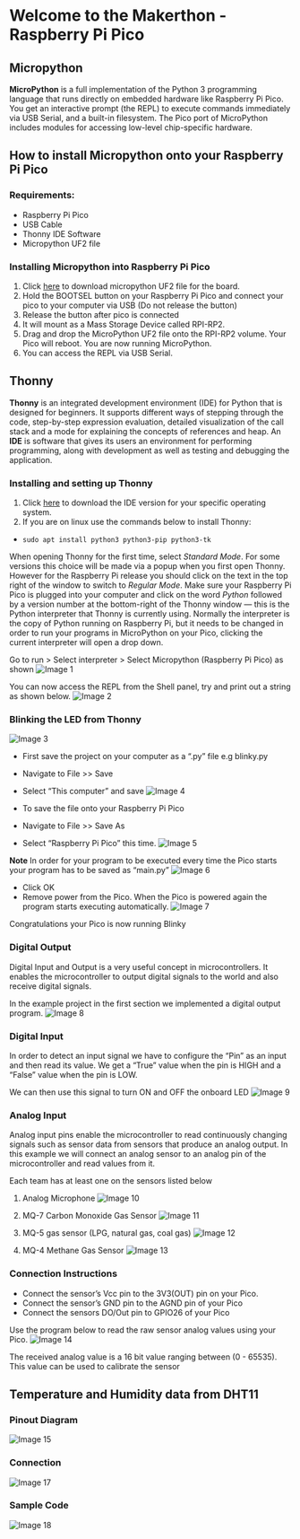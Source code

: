 # Welcome to the Makerthon - Raspberry Pi Pico
## Micropython
**MicroPython** is a full implementation of the Python 3 programming language that runs directly on embedded hardware like Raspberry Pi Pico. 
You get an interactive prompt (the REPL) to execute commands immediately via USB Serial, and a built-in filesystem. 
The Pico port of MicroPython includes modules for accessing low-level chip-specific hardware.
## How to install Micropython onto your Raspberry Pi Pico
### Requirements:
- Raspberry Pi Pico
- USB Cable
- Thonny IDE Software
- Micropython UF2 file
### Installing Micropython into Raspberry Pi Pico
1. Click [here](https://micropython.org/download/rp2-pico/rp2-pico-latest.uf2) to download micropython UF2 file for the board.
2. Hold the BOOTSEL button on your Raspberry Pi Pico and connect your pico to your computer via USB (Do not release the button)
3. Release the button after pico is connected
4. It will mount as a Mass Storage Device called RPI-RP2.
5. Drag and drop the MicroPython UF2 file onto the RPI-RP2 volume. Your Pico will reboot. You are now running MicroPython.
6. You can access the REPL via USB Serial.
##  Thonny
**Thonny** is an integrated development environment (IDE) for Python that is designed for beginners. 
It supports different ways of stepping through the code, step-by-step expression evaluation, detailed visualization of the call stack and a mode for explaining the concepts of references and heap.
An **IDE** is software that gives its users an environment for performing programming, along with development as well as testing and debugging the application.
### Installing and setting up Thonny
1. Click [here](https://thonny.org/) to download the IDE version for your specific operating system.
2. If you are on linux use the commands below to install Thonny:
- `sudo apt install python3 python3-pip python3-tk` 

When opening Thonny for the first time, select *Standard Mode*. For some versions this choice will be made via a popup when you first open Thonny. 
However for the Raspberry Pi release you should click on the text in the top right of the window to switch to *Regular Mode*. 
Make sure your Raspberry Pi Pico is plugged into your computer and click on the word *Python* followed by a version number at the bottom-right of the Thonny window — this is the Python interpreter that Thonny is currently using. 
Normally the interpreter is the copy of Python running on Raspberry Pi, but it needs to be changed in order to run your programs in MicroPython on your Pico, clicking the current interpreter will open a drop down.

Go to run > Select interpreter > Select Micropython (Raspberry Pi Pico) as shown
![Image 1](Images/Image1.JPG)

You can now access the REPL from the Shell panel, try and print out a string as shown below.
![Image 2](Images/Image2.JPG)

### Blinking the LED from Thonny
![Image 3](Images/Image3.JPG)

- First save the project on your computer as a “.py” file e.g blinky.py
- Navigate to File >> Save
- Select “This computer” and save
![Image 4](Images/Image4.JPG)

- To save the file onto your Raspberry Pi Pico
- Navigate to File >> Save As
- Select “Raspberry Pi Pico” this time.
![Image 5](Images/Image5.JPG)

**Note** In order for your program to be executed every time the Pico starts your program has to be saved as “main.py”
![Image 6](Images/Image6.JPG)

- Click OK
- Remove power from the Pico. When the Pico is powered again the program starts executing automatically.
![Image 7](Images/Image7.JPG)

Congratulations your Pico is now running Blinky

### Digital Output
Digital Input and Output is a very useful concept in microcontrollers. It enables the microcontroller to output digital signals to the world and also receive digital signals.

In the example project in the first section we implemented a digital output program.
![Image 8](Images/Image8.JPG)

### Digital Input
In order to detect an input signal we have to configure the “Pin” as an input and then read its value. We get a “True” value when the pin is HIGH and a “False” value when the pin is LOW.

We can then use this signal to turn ON and OFF the onboard LED
![Image 9](Images/Image9.JPG)

### Analog Input
Analog input pins enable the microcontroller to read continuously changing signals such as sensor data from sensors that produce an analog output. In this example we will connect an analog sensor to an analog pin of the microcontroller and read values from it.

Each team has at least one on the sensors listed below

1. Analog Microphone
![Image 10](Images/Image10.JPG)

2. MQ-7 Carbon Monoxide Gas Sensor
![Image 11](Images/Image11.JPG)

3. MQ-5 gas sensor (LPG, natural gas, coal gas)
![Image 12](Images/Image12.JPG)

4. MQ-4 Methane Gas Sensor
![Image 13](Images/Image13.JPG)

### Connection Instructions
- Connect the sensor’s Vcc pin to the 3V3(OUT) pin on your Pico.
- Connect the sensor’s GND pin to the AGND pin of your Pico
- Connect the sensors DO/Out pin to GPIO26 of your Pico

Use the program below to read the raw sensor analog values using your Pico. 
![Image 14](Images/Image14.JPG)

The received analog value is a 16 bit value ranging between (0 - 65535). This value can be used to calibrate the sensor

## Temperature and Humidity data from DHT11
###  Pinout Diagram
![Image 15](Images/Image15.JPG)

### Connection
![Image 17](Images/Image17.JPG)

### Sample Code
![Image 18](Images/Image18.JPG)









